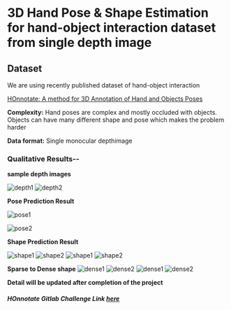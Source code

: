 # 3D Hand Pose & Shape Estimation for hand-object interaction dataset from single depth image

## Dataset

We are using recently published dataset of hand-object interaction

[HOnnotate: A method for 3D Annotation of Hand and Objects Poses](https://www.tugraz.at/institute/icg/research/team-lepetit/research-projects/hand-object-3d-pose-annotation/)

**Complexity:** Hand poses are complex and mostly occluded with objects. Objects can have many different shape and pose which makes the problem harder

**Data format:** Single monocular depthimage

### Qualitative Results--

**sample depth images**

![depth1](Results/depthorg1.png) ![depth2](Results/depthorg2.png)

**Pose Prediction Result**

![pose1](Results/git2.png) 

![pose2](Results/git1.png)

**Shape Prediction Result**

![shape1](Results/mesh3d1.png) 
![shape2](Results/mesh3d2.png)
![shape1](Results/mesh2d1.png) 
![shape2](Results/mesh2d.png)

**Sparse to Dense shape**
![dense1](Results/colored1.png) 
![dense2](Results/colored2.png)
![dense1](Results/densemesh3.png) 
![dense2](Results/densemesh4.png)

******Detail will be updated after completion of the project******

##### HOnnotate Gitlab Challenge Link [here](https://competitions.codalab.org/competitions/22485#results)


